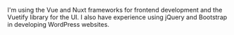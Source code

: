 ---
---
I'm using the Vue and Nuxt frameworks for frontend development and the Vuetify library for the UI.
I also have experience using jQuery and Bootstrap in developing WordPress websites.
